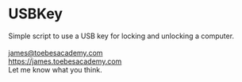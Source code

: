 # USBKey
Simple script to use a USB key for locking and unlocking a computer.\
\
james@toebesacademy.com \
https://james.toebesacademy.com \
Let me know what you think.
